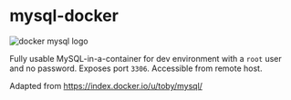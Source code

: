 mysql-docker
============

![docker mysql logo][1]

Fully usable MySQL-in-a-container for dev environment with a `root` user and no password. Exposes port `3306`. Accessible from remote host.

Adapted from https://index.docker.io/u/toby/mysql/


  [1]:http://i.imgur.com/uy7W8i0.png?1?6958